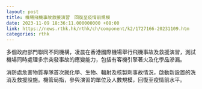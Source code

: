 ```yaml
---
layout: post
title: 機場飛機事故救援演習　回復至疫情前規模
date: 2023-11-09 18:36:11.000000000 +08:00
link: https://news.rthk.hk/rthk/ch/component/k2/1727166-20231109.htm
categories: rthk
---
```


多個政府部門聯同不同機構，凌晨在香港國際機場舉行飛機事故及救援演習，測試機場同時處理多宗突發事故的應變能力，包括有客機引擎著火及化學品滲漏。

消防處危害物質專隊首次就化學、生物、輻射及核製劑事故情況，啟動新設置的洗消及救援設施。機管局指，參與演習的單位及人數規模，回復至疫情前水平。
